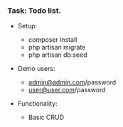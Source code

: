 ### Task: Todo list.

- Setup:
    -   composer install
    -   php artisan migrate
    -   php artisan db:seed
    
- Demo users:
    -   admin@admin.com/password
    -   user@user.com/password
    
- Functionality:
    -   Basic CRUD
